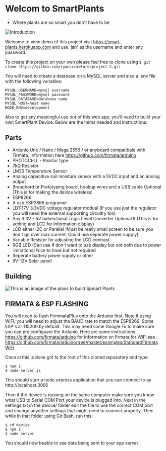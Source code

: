 # Welcom to SmartPlants
- Where plants are so smart you don't have to be



![Introduction][Introduction]

[Introduction]: http://ryancrawford.me/smart.gif "Introduction"


Welcome to view demo of this project visit https://smart-plants.herokuapp.com and use 'jan' as the username and enter any password.

To create this project on your own please feel free to clone using 
```$ git clone https://github.com/ryanccrawford/project-2.git```

You will need to create a database on a MySQL server and also a .env file with the following variables:
```
MYSQL_USERNAME=mysql username
MYSQL_PASSWORD=mysql password
MYSQL_DATABASE=database name
MYSQL_HOST=host name
NODE_ENV=development
```
Also to get any meaningful use out of this web app, you'll need to build your own SmartPlant Device. Below are the items needed and instructions:

## Parts ## 
- Ardunio Uno / Nano / Mega 2556 / or anyboard compatibale with Firmata, Information here https://github.com/firmata/arduino
- PHOTOCELL - Risistor type
- 7kΩ Resistor
- LM35 Temperature Sensor
- Analog capacitive soil moisture sensor with a 5VDC input and an anolog output
- Breadbord or Prototyping board, hookup wires and a USB cable 
Optional (This is for making the device wireless)
- ESP8266
- A usb ESP2866 programer 
- LD1117V 3.3VDC voltage regulator modual (If you use just the regulator you will need the external supporting circuitry too)
- Any 3.3V - 5V bidirectional Logic Level Converter
Optional II (This is for adding and LCD for information display)
- LCD either I2C or Parallel (Must be really small screen to be sure you don't go over max current. Could use seperate power supply)
- Variable Resistor for adjusting the LCD contrast
- RGB LED (Can use if don't want to use display but not both due to power limitations)
Nice to have but not required
- Seperate battery power supply or other
- 9V-12V Solar panel

## Building ##


![This is an image of the plans to build Spmart Plants][info]

[info]: http://ryancrawford.me/assets/downloads/smartplants_build.jpg "Logo Title Text 2"

## FIRMATA & ESP FLASHING ##
You will need to flash FirmmataPlus onto the Ardunio first. Note if using WiFi, you will need to adjust the BAUD rate to match the ESP8266. Some ESP's ar 115200 by defualt. This may need some Google Fu to make sure you can pre configuare the Ardunio.
Here are some instructions https://github.com/firmata/arduino for information on firmata for WiFi see : https://github.com/firmata/arduino/tree/master/examples/StandardFirmataWiFi

Once al this is done got to the root of this cloned reposotory and type:
```
$ npm i
$ node server.js
```
This should start a node express application that you can connect to ay http://localhost:3000

Then if the device is running on the same computer make sure you know what USB to Serial COM Port your device is plugged into. Next in the settings.txt in the device/ folder edit the file to use the correct COM port and change anyother settings that might need to connect properly. Then while in that folder using Git Bash, run this:

```
$ cd device
$ npm i
$ node server
```

You should now beable to see data being sent to your app server





